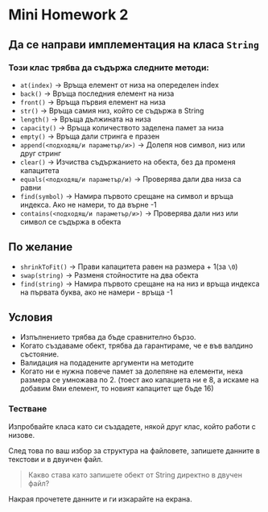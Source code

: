 # Mini Homework 2

## Да се направи имплементация на класа `String`

### Този клас трябва да съдържа следните методи:
- `at(index)` -> Връща елемент от низа на опеределен index
- `back()` -> Връща последния елемент на низа
- `front()` -> Връща първия елемент на низа
- `str()` -> Връща самия низ, който се съдържа в String
- `length()` -> Връща дължината на низа
- `capacity()` -> Връща количеството заделена памет за низа
- `empty()` -> Връща дали стринга е празен
- `append(<подходящ/и параметър/и>)` -> Долепя нов символ, низ или друг стринг
- `clear()` -> Изчиства съдържанието на обекта, без да променя капацитета
- `equals(<подходящ/и параметър/и)` -> Проверява дали два низа са равни
- `find(symbol)` -> Намира първото срещане на символ и връща индекса. Ако не намери, то да върне -1
- `contains(<подходящ/и параметър/и>)` -> Проверява дали низ или символ се съдържа в обекта

## По желание
- `shrinkToFit()` -> Прави капацитета равен на размера + 1(за `\0`)
- `swap(string)` -> Разменя стойностите на два обекта
- `find(string)` -> Намира първото срещане на на низ и връща индекса на първата буква, ако не намери - връща -1


## Условия 
- Изпълнението трябва да бъде сравнително бързо.
- Когато създаваме обект, трябва да гарантираме, че е във валдино състояние.
- Валидация на подадените аргументи на методите
- Когато ни е нужна повече памет за долепяне на елементи, нека размера се умножава по 2. (тоест ако капациета ни е 8, а искаме на добавим 8ми елемент, то новият капацитет ще бъде 16)

### Тестване
Изпробвайте класа като си създадете, някой друг клас, който работи с низове.

След това по ваш избор за структура на файловете, запишете данните в текстови и в двуичен файл.

>Какво става като запишете обект от String директно в двучен файл?

Накрая прочетете данните и ги изкарайте на екрана.